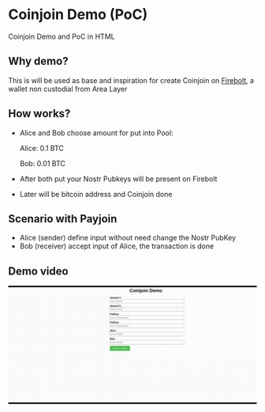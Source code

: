 # Coinjoin Demo (PoC)

Coinjoin Demo  and PoC in HTML

## Why demo?

This is will be used as base and inspiration for create Coinjoin on [Firebolt](https://github.com/AreaLayer/FireBolt), a wallet non custodial from Area Layer

## How works?

- Alice and Bob choose amount for put into Pool:

   Alice: 0.1 BTC

   Bob: 0.01 BTC

- After both put your Nostr Pubkeys will be present on Firebolt

- Later will be bitcoin address and Coinjoin done

## Scenario with Payjoin

- Alice (sender) define input without need change the Nostr PubKey
- Bob (receiver) accept input of Alice, the transaction is done


## Demo video

![Coinjoin demo](https://github.com/AreaLayer/Coinjoin-PoC-demo/blob/main/demo-video/Coinjoin-demo2.gif)
